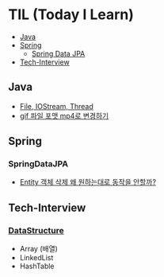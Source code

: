 # TIL (Today I Learn)
* [Java](#Java)
* [Spring](#Spring)
  * [Spring Data JPA](#SpringDataJPA)
* [Tech-Interview](#Tech-Interview)

## Java
* [File, IOStream, Thread](Java/File_IOStream_Thread.md)
* [gif 파일 포맷 mp4로 변경하기](Java/gif_convert_to_mp4.md)

## Spring

### SpringDataJPA
* [Entity 객체 삭제 왜 원하는대로 동작을 안할까?](Spring/SpringDataJPA/Why_cannot_i_remove_entity.md)

## Tech-Interview
### [DataStructure](Tech_Interview/DataStructure.md)
* Array (배열)
* LinkedList
* HashTable
